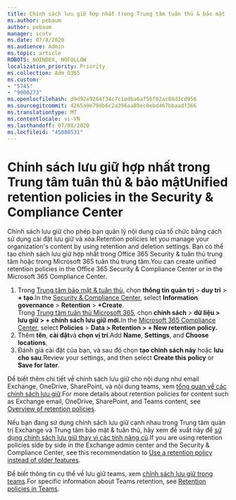 ```yaml
---
title: Chính sách lưu giữ hợp nhất trong Trung tâm tuân thủ & bảo mật
ms.author: pebaum
author: pebaum
manager: scotv
ms.date: 07/8/2020
ms.audience: Admin
ms.topic: article
ROBOTS: NOINDEX, NOFOLLOW
localization_priority: Priority
ms.collection: Adm_O365
ms.custom:
- "5745"
- "9000273"
ms.openlocfilehash: d9d92e9284f34c7c1edba6af56f02ac88d3cd956
ms.sourcegitcommit: 4265a9e79db6c2a396aa80ec0ebd467bbaadf366
ms.translationtype: MT
ms.contentlocale: vi-VN
ms.lasthandoff: 07/08/2020
ms.locfileid: "45088531"
---
```

# <a name="unified-retention-policies-in-the-security--compliance-center"></a><span data-ttu-id="f8e40-102">Chính sách lưu giữ hợp nhất trong Trung tâm tuân thủ & bảo mật</span><span class="sxs-lookup"><span data-stu-id="f8e40-102">Unified retention policies in the Security & Compliance Center</span></span>

<span data-ttu-id="f8e40-103">Chính sách lưu giữ cho phép bạn quản lý nội dung của tổ chức bằng cách sử dụng cài đặt lưu giữ và xóa.</span><span class="sxs-lookup"><span data-stu-id="f8e40-103">Retention policies let you manage your organization's content by using retention and deletion settings.</span></span> <span data-ttu-id="f8e40-104">Bạn có thể tạo chính sách lưu giữ hợp nhất trong Office 365 Security & tuân thủ trung tâm hoặc trong Microsoft 365 tuân thủ trung tâm.</span><span class="sxs-lookup"><span data-stu-id="f8e40-104">You can create unified retention policies in the Office 365 Security & Compliance Center or in the Microsoft 365 Compliance Center.</span></span> 

1. <span data-ttu-id="f8e40-105">Trong [Trung tâm bảo mật & tuân thủ](https://go.microsoft.com/fwlink/p/?linkid=2077143), chọn **thông tin quản trị**  >  **duy trì**  >  **+ tạo**.</span><span class="sxs-lookup"><span data-stu-id="f8e40-105">In the [Security & Compliance Center](https://go.microsoft.com/fwlink/p/?linkid=2077143), select **Information governance** > **Retention** > **+Create**.</span></span> <br/>
    <span data-ttu-id="f8e40-106">Trong [Trung tâm tuân thủ Microsoft 365](https://go.microsoft.com/fwlink/p/?linkid=2077149), chọn **chính sách**  >  **dữ liệu > lưu giữ > + chính sách lưu giữ mới.**</span><span class="sxs-lookup"><span data-stu-id="f8e40-106">In the [Microsoft 365 Compliance Center](https://go.microsoft.com/fwlink/p/?linkid=2077149), select **Policies** > **Data > Retention > + New retention policy.**</span></span>
2. <span data-ttu-id="f8e40-107">Thêm **tên**, **cài đặt**và **chọn vị trí**.</span><span class="sxs-lookup"><span data-stu-id="f8e40-107">Add **Name**, **Settings**, and **Choose locations**.</span></span>
3. <span data-ttu-id="f8e40-108">Đánh giá cài đặt của bạn, và sau đó chọn **tạo chính sách này** hoặc **lưu cho sau**.</span><span class="sxs-lookup"><span data-stu-id="f8e40-108">Review your settings, and then select **Create this policy** or **Save for later**.</span></span>  
      
<span data-ttu-id="f8e40-109">Để biết thêm chi tiết về chính sách lưu giữ cho nội dung như email Exchange, OneDrive, SharePoint, và nội dung teams, xem [tổng quan về các chính sách lưu giữ](https://go.microsoft.com/fwlink/?linkid=2127785).</span><span class="sxs-lookup"><span data-stu-id="f8e40-109">For more details about retention policies for content such as Exchange email, OneDrive, SharePoint, and Teams content, see [Overview of retention policies](https://go.microsoft.com/fwlink/?linkid=2127785).</span></span>  
    
<span data-ttu-id="f8e40-110">Nếu bạn đang sử dụng chính sách lưu giữ cạnh nhau trong Trung tâm quản trị Exchange và Trung tâm bảo mật & tuân thủ, hãy xem đề xuất này để [sử dụng chính sách lưu giữ thay vì các tính năng cũ](https://docs.microsoft.com/microsoft-365/compliance/retention-policies?view=o365-worldwide#use-a-retention-policy-instead-of-older-features).</span><span class="sxs-lookup"><span data-stu-id="f8e40-110">If you are using retention policies side by side in the Exchange admin center and the Security & Compliance Center, see this recommendation to [Use a retention policy instead of older features](https://docs.microsoft.com/microsoft-365/compliance/retention-policies?view=o365-worldwide#use-a-retention-policy-instead-of-older-features).</span></span>  
    
<span data-ttu-id="f8e40-111">Để biết thông tin cụ thể về lưu giữ teams, xem [chính sách lưu giữ trong teams](https://docs.microsoft.com/microsoftteams/retention-policies).</span><span class="sxs-lookup"><span data-stu-id="f8e40-111">For specific information about Teams retention, see [Retention policies in Teams](https://docs.microsoft.com/microsoftteams/retention-policies).</span></span>